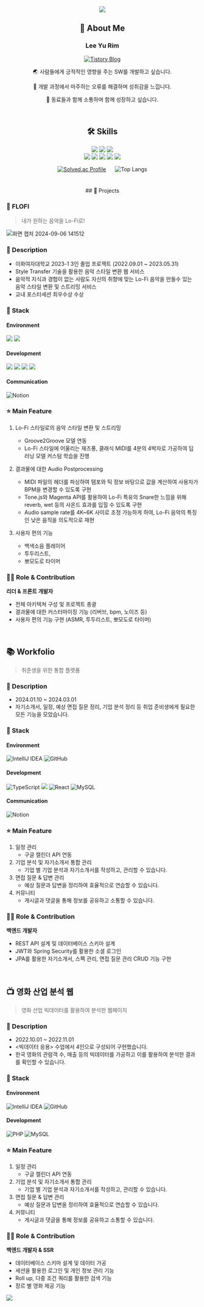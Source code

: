 
<div align="center">


<img src="https://capsule-render.vercel.app/api?type=wave&color=bbe1de&height=200&section=header" />

## 🚀 About Me

### Lee Yu Rim 
[![Tistory Blog](https://img.shields.io/badge/Tistory-Blog-FFA500?style=for-the-badge&logo=Blog&logoColor=white)](https://toulim0525.tistory.com/)


🌏 사람들에게 긍적적인 영향을 주는 SW를 개발하고 싶습니다.

🌟 개발 과정에서 마주하는 오류를 해결하며 성취감을 느낍니다.

🌱 동료들과 함께 소통하며 함께 성장하고 싶습니다.

<br>

## 🛠 Skills

<img src="https://img.shields.io/badge/springboot-6DB33F?style=for-the-badge&logo=springboot&logoColor=white"> <img src="https://img.shields.io/badge/java-007396?style=for-the-badge&logo=openjdk&logoColor=white"> <img src="https://img.shields.io/badge/python-3776AB?style=for-the-badge&logo=python&logoColor=white">
<br>
<img src="https://img.shields.io/badge/javascript-F7DF1E?style=for-the-badge&logo=javascript&logoColor=black"> <img src="https://img.shields.io/badge/css-1572B6?style=for-the-badge&logo=css&logoColor=white"> <img src="https://img.shields.io/badge/html5-E34F26?style=for-the-badge&logo=html5&logoColor=white"> <img src="https://img.shields.io/badge/github-181717?style=for-the-badge&logo=github&logoColor=white"> <img src="https://img.shields.io/badge/django-092E20?style=for-the-badge&logo=django&logoColor=white">

[![Solved.ac Profile](http://mazassumnida.wtf/api/v2/generate_badge?boj=toulim0620)](https://solved.ac/toulim0620) 	&#x2001; ![Top Langs](https://github-readme-stats.vercel.app/api/top-langs/?username=urimL&layout=compact)


###

</div>
<br>

<div align="center">
## 📝 Projects 
</div> 

### 🎹 FLOFI
> 내가 원하는 음악을 Lo-Fi로!

![화면 캡처 2024-09-06 141512](https://github.com/user-attachments/assets/cce072ec-96cc-4593-a746-67416d9f9d2a)

### 📖 Description
- 이화여자대학교 2023-1 3인 졸업 프로젝트 (2022.09.01 ~ 2023.05.31)
- Style Transfer 기술을 활용한 음악 스타일 변환 웹 서비스
- 음악적 지식과 경험이 없는 사람도 자신의 취향에 맞는 Lo-Fi 음악을 만들수 있는 음악 스타일 변환 및 스트리밍 서비스
- 교내 포스터세션 최우수상 수상


### 🔧 Stack
#### Environment
<img src="https://img.shields.io/badge/django-092E20?style=for-the-badge&logo=django&logoColor=white"> <img src="https://img.shields.io/badge/github-181717?style=for-the-badge&logo=github&logoColor=white">

#### Development
<img src="https://img.shields.io/badge/flask-000000?style=for-the-badge&logo=flask&logoColor=white"> <img src="https://img.shields.io/badge/javascript-F7DF1E?style=for-the-badge&logo=javascript&logoColor=black"> <img src="https://img.shields.io/badge/html5-E34F26?style=for-the-badge&logo=html5&logoColor=white"> <img src="https://img.shields.io/badge/css-1572B6?style=for-the-badge&logo=css3&logoColor=white">

#### Communication
![Notion](https://img.shields.io/badge/Notion-%23000000.svg?style=for-the-badge&logo=notion&logoColor=white) 

### ⭐ Main Feature
1. Lo-Fi 스타일로의 음악 스타일 변환 및 스트리밍
    - Groove2Groove 모델 연동
    - Lo-Fi 스타일에 어울리는 재즈풍, 클래식 MIDI를 4분의 4박자로 가공하여 딥러닝 모델 커스텀 학습을 진행


2. 결과물에 대한 Audio Postprocessing
    - MIDI 파일의 헤더를 파싱하여 템포와 틱 정보 바탕으로 값을 계산하여 사용자가 BPM을 변경할 수 있도록 구현
    - Tone.js와 Magenta API를 활용하여 Lo-Fi 특유의 Snare한 느낌을 위해 reverb, wet 등의 사온드 효과를 입힐 수 있도록 구현
    - Audio sample rate를 4K~6K 사이로 조정 가능하게 하여, Lo-Fi 음악의 특징인 낮은 음직을 의도적으로 재현


3. 사용자 편의 기능
    - 백색소음 플레이어
    - 투두리스트,
    - 뽀모도로 타이머

###  👨‍💻 Role & Contribution

**리더 & 프론트 개발자**

- 전체 아키텍쳐 구성 및 프로젝트 총괄
- 결과물에 대한 커스터마이징 기능 (리버브, bpm, 노이즈 등)
- 사용자 편의 기능 구현 (ASMR, 투두리스트, 뽀모도로 타이머)

<br>

## 📚 Workfolio
> 취준생을 위한 통합 플랫폼


### 📖 Description
- 2024.01.10 ~ 2024.03.01
- 자기소개서, 일정, 예상 면접 질문 정리, 기업 분석 정리 등 취업 준비생에게 필요한 모든 기능을 모았습니다.



### 🔧 Stack

#### Environment
![IntelliJ IDEA](https://img.shields.io/badge/IntelliJIDEA-000000.svg?style=for-the-badge&logo=intellij-idea&logoColor=white) ![GitHub](https://img.shields.io/badge/github-%23121011.svg?style=for-the-badge&logo=github&logoColor=white)

#### Development
![TypeScript](https://img.shields.io/badge/typescript-%23007ACC.svg?style=for-the-badge&logo=typescript&logoColor=white) <img src="https://img.shields.io/badge/springboot-6DB33F?style=for-the-badge&logo=springboot&logoColor=white"> ![React](https://img.shields.io/badge/react-%2320232a.svg?style=for-the-badge&logo=react&logoColor=%2361DAFB) ![MySQL](https://img.shields.io/badge/mysql-4479A1.svg?style=for-the-badge&logo=mysql&logoColor=white)

#### Communication
![Notion](https://img.shields.io/badge/Notion-%23000000.svg?style=for-the-badge&logo=notion&logoColor=white)

### ⭐ Main Feature

1. 일정 관리
   - 구글 캘린더 API 연동 
2. 기업 분석 및 자기소개서 통합 관리
   - 기업 별 기업 분석과 자기소개서를 작성하고, 관리할 수 있습니다.
3. 면접 질문 & 답변 관리
   - 예상 질문과 답변을 정리하여 효율적으로 연습할 수 있습니다.
4. 커뮤니티
   - 게시글과 댓글을 통해 정보를 공유하고 소통할 수 있습니다.

###  👨‍💻 Role & Contribution

**백엔드 개발자**

- REST API 설계 및 데이터베이스 스키마 설계
- JWT와 Spring Security를 활용한 소셜 로그인
- JPA를 활용한 자기소개서, 스펙 관리, 면접 질문 관리 CRUD 기능 구현


<br>

## 📺 영화 산업 분석 웹
> 영화 산업 빅데이터를 활용하여 분석한 웹페이지


### 📖 Description
- 2022.10.01 ~ 2022.11.01
- <빅데이터 응용> 수업에서 4인으로 구성되어 구현했습니다.
- 한국 영화의 관람객 수, 매출 등의 빅데이터를 가공하고 이를 활용하여 분석한 결과를 확인할 수 있습니다.



### 🔧 Stack

#### Environment
![IntelliJ IDEA](https://img.shields.io/badge/IntelliJIDEA-000000.svg?style=for-the-badge&logo=intellij-idea&logoColor=white) ![GitHub](https://img.shields.io/badge/github-%23121011.svg?style=for-the-badge&logo=github&logoColor=white)

#### Development
![PHP](https://img.shields.io/badge/php-%23777BB4.svg?style=for-the-badge&logo=php&logoColor=white) ![MySQL](https://img.shields.io/badge/mysql-4479A1.svg?style=for-the-badge&logo=mysql&logoColor=white)


### ⭐ Main Feature

1. 일정 관리
   - 구글 캘린더 API 연동
2. 기업 분석 및 자기소개서 통합 관리
   - 기업 별 기업 분석과 자기소개서를 작성하고, 관리할 수 있습니다.
3. 면접 질문 & 답변 관리
   - 예상 질문과 답변을 정리하여 효율적으로 연습할 수 있습니다.
4. 커뮤니티
   - 게시글과 댓글을 통해 정보를 공유하고 소통할 수 있습니다.

###  👨‍💻 Role & Contribution

**백엔드 개발자 & SSR**

- 데이터베이스 스키마 설계 및 데이터 가공
- 세션을 활용한 로그인 및 개인 정보 관리 기능
- Roll up, 다중 조건 쿼리를 활용한 검색 기능
- 장르 별 영화 제공 기능


<img src="https://capsule-render.vercel.app/api?type=wave&color=bbe1de&height=200&section=footer" />
